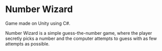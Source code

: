# Number Wizard
Game made on Unity using C#.

Number Wizard is a simple guess-the-number game, where the player secretly picks a number
and the computer attempts to guess with as few attempts as possible.


